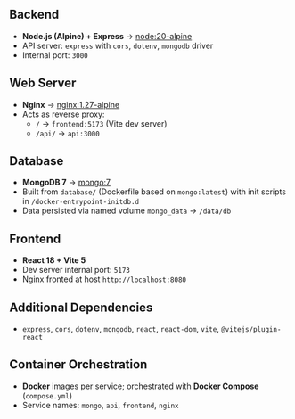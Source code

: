## **Backend**
- **Node.js (Alpine) + Express** → [node:20-alpine](https://hub.docker.com/_/node)
- API server: `express` with `cors`, `dotenv`, `mongodb` driver
- Internal port: `3000`

## **Web Server**
- **Nginx** → [nginx:1.27-alpine](https://hub.docker.com/_/nginx)
- Acts as reverse proxy:
  - `/` → `frontend:5173` (Vite dev server)
  - `/api/` → `api:3000`

## **Database**
- **MongoDB 7** → [mongo:7](https://hub.docker.com/_/mongo)
- Built from `database/` (Dockerfile based on `mongo:latest`) with init scripts in `/docker-entrypoint-initdb.d`
- Data persisted via named volume `mongo_data` → `/data/db`

## **Frontend**
- **React 18 + Vite 5**
- Dev server internal port: `5173`
- Nginx fronted at host `http://localhost:8080`

## **Additional Dependencies**
- `express`, `cors`, `dotenv`, `mongodb`, `react`, `react-dom`, `vite`, `@vitejs/plugin-react`

## **Container Orchestration**
- **Docker** images per service; orchestrated with **Docker Compose** (`compose.yml`)
- Service names: `mongo`, `api`, `frontend`, `nginx`